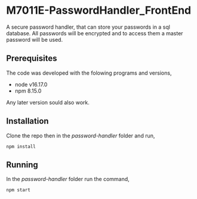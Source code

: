 # M7011E-PasswordHandler_FrontEnd
A secure password handler, that can store your passwords in a sql database. All passwords will be encrypted and to access them a master password will be used.

## Prerequisites
The code was developed with the folowing programs and versions,

- node v16.17.0
- npm 8.15.0

Any later version sould also work.

## Installation
Clone the repo then in the *password-handler* folder and run,

```
npm install
```

## Running
In the *password-handler* folder run the command,
```
npm start
```
